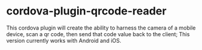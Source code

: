 # cordova-plugin-qrcode-reader
This cordova plugin will create the ability to harness the camera of a mobile device, scan a qr code, then send that code value back to the client; This version currently works with Android and iOS.

